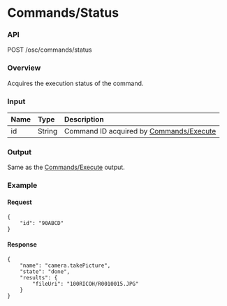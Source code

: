 # Commands/Status

### API

POST /osc/commands/status

### Overview

Acquires the execution status of the command.

### Input

| Name | Type | Description |
|:--|:--|:--|
| id | String | Command ID acquired by [Commands/Execute](commands_execute.md) |

### Output

Same as the [Commands/Execute](commands_execute.md) output.

### Example

#### Request

```
{
    "id": "90ABCD"
}
```

#### Response

```
{
    "name": "camera.takePicture",
    "state": "done",
    "results": {
        "fileUri": "100RICOH/R0010015.JPG"
    }
}
```
